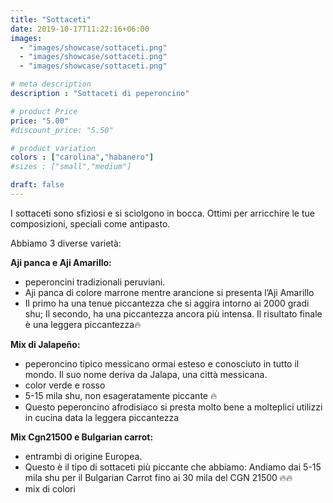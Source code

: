 ```yaml
---
title: "Sottaceti"
date: 2019-10-17T11:22:16+06:00
images: 
  - "images/showcase/sottaceti.png"
  - "images/showcase/sottaceti.png"
  - "images/showcase/sottaceti.png"

# meta description
description : "Sottaceti di peperoncino"

# product Price
price: "5.00"
#discount_price: "5.50"

# product variation
colors : ["carolina","habanero"]
#sizes : ["small","medium"]

draft: false
---
```


I sottaceti sono sfiziosi e si sciolgono in bocca. Ottimi per arricchire le tue composizioni, speciali come antipasto.

Abbiamo 3 diverse varietà:

**Aji panca e Aji Amarillo:**

- peperoncini tradizionali peruviani. 
- Aji panca di colore marrone mentre arancione si presenta l’Aji Amarillo
- Il primo ha una tenue piccantezza che si aggira intorno ai 2000 gradi shu; Il secondo, ha una piccantezza ancora più intensa.  Il risultato finale è una leggera piccantezza🔥

**Mix di Jalapeño:**

- peperoncino tipico messicano ormai esteso e conosciuto in tutto il mondo. Il suo nome deriva da Jalapa, una città messicana. 
- color verde e rosso
- 5-15 mila shu, non esageratamente piccante 🔥
- Questo peperoncino afrodisiaco si presta molto bene a molteplici utilizzi in cucina data la leggera piccantezza

**Mix Cgn21500 e Bulgarian carrot:**

- entrambi di origine Europea.
-  Questo è il tipo di sottaceti più piccante che abbiamo: Andiamo dai 5-15 mila shu per il Bulgarian Carrot fino ai 30 mila del CGN 21500 🔥🔥
- mix di colori